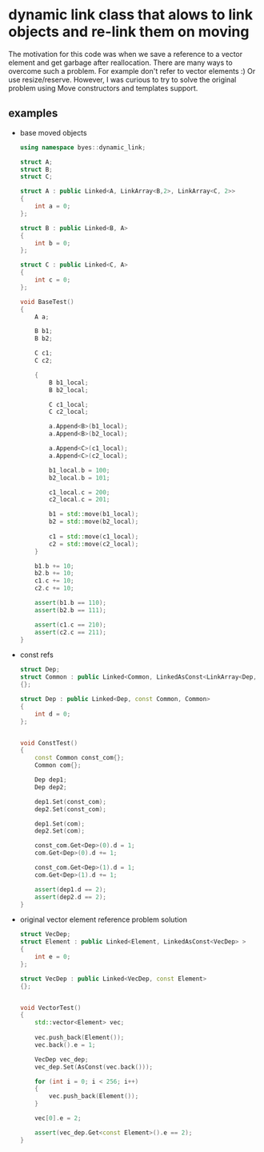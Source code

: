 # dynamic link class that alows to link objects and re-link them on moving
The motivation for this code was when we save a reference to a vector element and get garbage after reallocation. There are many ways to overcome such a problem. For example don't refer to vector elements :) Or use resize/reserve. However, I was curious to try to solve the original problem using Move constructors and templates support.

## examples
- base moved objects
	``` cpp
	using namespace byes::dynamic_link;
	
	struct A;
	struct B;
	struct C;
	
	struct A : public Linked<A, LinkArray<B,2>, LinkArray<C, 2>>
	{
		int a = 0;
	};
	
	struct B : public Linked<B, A>
	{
		int b = 0;
	};
	
	struct C : public Linked<C, A>
	{
		int c = 0;
	};
	
	void BaseTest()
	{
		A a;
	
		B b1;
		B b2;
	
		C c1;
		C c2;
	
		{
			B b1_local;
			B b2_local;
	
			C c1_local;
			C c2_local;
	
			a.Append<B>(b1_local);
			a.Append<B>(b2_local);
	
			a.Append<C>(c1_local);
			a.Append<C>(c2_local);
	
			b1_local.b = 100;
			b2_local.b = 101;
	
			c1_local.c = 200;
			c2_local.c = 201;
	
			b1 = std::move(b1_local);
			b2 = std::move(b2_local);
				
			c1 = std::move(c1_local);
			c2 = std::move(c2_local);
		}
	
		b1.b += 10;
		b2.b += 10;
		c1.c += 10;
		c2.c += 10;
	
		assert(b1.b == 110);
		assert(b2.b == 111);
	
		assert(c1.c == 210);
		assert(c2.c == 211);
	}
	```
- const refs
	``` cpp
	struct Dep;
	struct Common : public Linked<Common, LinkedAsConst<LinkArray<Dep, 2> >, LinkArray<Dep, 2> >
	{};
	
	struct Dep : public Linked<Dep, const Common, Common>
	{
		int d = 0;
	};
	
	
	void ConstTest()
	{
		const Common const_com{};
		Common com{};
	
		Dep dep1;
		Dep dep2;
	
		dep1.Set(const_com);
		dep2.Set(const_com);
	
		dep1.Set(com);
		dep2.Set(com);
	
		const_com.Get<Dep>(0).d = 1;
		com.Get<Dep>(0).d += 1;
	
		const_com.Get<Dep>(1).d = 1;
		com.Get<Dep>(1).d += 1;
	
		assert(dep1.d == 2);
		assert(dep2.d == 2);
	}
	```
- original vector element reference problem solution
	``` cpp
	struct VecDep;
	struct Element : public Linked<Element, LinkedAsConst<VecDep> >
	{
		int e = 0;
	};
	
	struct VecDep : public Linked<VecDep, const Element>
	{};
	
	
	void VectorTest()
	{
		std::vector<Element> vec;
		
		vec.push_back(Element());
		vec.back().e = 1;
	
		VecDep vec_dep;
		vec_dep.Set(AsConst(vec.back()));
	
		for (int i = 0; i < 256; i++)
		{
			vec.push_back(Element());
		}
	
		vec[0].e = 2;
	
		assert(vec_dep.Get<const Element>().e == 2);
	}
	```
